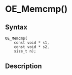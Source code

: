 # OE_Memcmp()



## Syntax

    OE_Memcmp(
        const void * s1,
        const void * s2,
        size_t n);
## Description 


